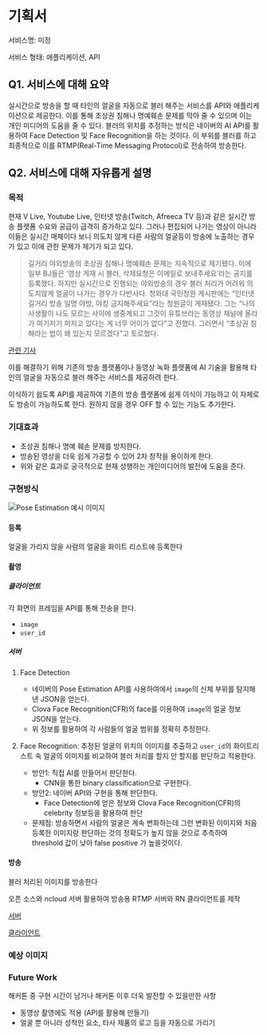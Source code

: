 # 기획서

서비스명: 미정

서비스 형태: 애플리케이션, API

## Q1. 서비스에 대해 요약

실시간으로 방송을 할 때 타인의 얼굴을 자동으로 블러 해주는 서비스를 API와 애플리케이션으로 제공한다. 이를 통해 초상권 침해나 명예훼손 문제를 막아 줄 수 있으며 이는 개인 미디어의 도움을 줄 수 있다. 블러의 위치를 추정하는 방식은 네이버의 AI API를 활용하여 Face Detection 및 Face Recognition을 하는 것이다. 이 부위를 블러를 하고 최종적으로 이를 RTMP(Real-Time Messaging Protocol)로 전송하여 방송한다.

## Q2. 서비스에 대해 자유롭게 설명

### 목적

현재 V Live, Youtube Live, 인터넷 방송(Twitch, Afreeca TV 등)과 같은 실시간 방송 플랫폼 수요와 공급이 급격히 증가하고 있다. 그러나 편집되어 나가는 영상이 아니라 이들은 실시간 매체이다 보니 의도치 않게 다른 사람의 얼굴등이 방송에 노출하는 경우가 있고 이에 관한 문제가 제기가 되고 있다.

> 길거리 야외방송의 초상권 침해나 명예훼손 문제는 지속적으로 제기됐다. 이에 일부 BJ들은 ‘영상 게재 시 블러, 삭제요청은 이메일로 보내주세요’라는 공지를 등록했다. 하지만 실시간으로 진행되는 야외방송의 경우 블러 처리가 어려워 의도치않게 얼굴이 나가는 경우가 다반사다.
> 청와대 국민청원 게시판에는 “인터넷 길거리 방송 일명 야방, 야킹 금지해주세요”라는 청원글이 게재됐다. 그는 “나의 사생활이 나도 모르는 사이에 생중계되고 그것이 유튜브라는 동영상 채널에 올라가 여기저기 퍼지고 있다는 게 너무 어이가 없다”고 전했다. 그러면서 “초상권 침해라는 법이 왜 있는지 모르겠다”고 토로했다.

[관련 기사](http://moneys.mt.co.kr/news/mwView.php?no=2019112616538075933&code=w1602&MRN)

이를 해결하기 위해 기존의 방송 플랫폼이나 동영상 녹화 플랫폼에 AI 기술을 활용해 타인의 얼굴을 자동으로 블러 해주는 서비스를 제공하려 한다.

이식하기 쉽도록 API를 제공하여 기존의 방송 플랫폼에 쉽게 이식이 가능하고 이 자체로도 방송이 가능하도록 한다. 원하지 않을 경우 OFF 할 수 있는 기능도 추가한다.

### 기대효과

- 초상권 침해나 명예 훼손 문제를 방지한다.
- 방송된 영상을 더욱 쉽게 가공할 수 있어 2차 창작을 용이하게 한다.
- 위와 같은 효과로 궁극적으로 현재 성행하는 개인미디어의 발전에 도움을 준다.


### 구현방식

![Pose Estimation 예시 이미지](https://xv-ncloud.pstatic.net/images/service/aiService/poseEsimation-1.xl.png)

#### 등록

얼굴을 가리지 않을 사람의 얼굴을 화이트 리스트에 등록한다

#### 촬영

##### 클라이언트

각 화면의 프레임을 API를 통해 전송을 한다.

- `image`
- `user_id`

##### 서버

1. Face Detection
   - 네이버의 Pose Estimation API를 사용하여에서 `image`의 신체 부위를 탐지해낸 JSON을 얻는다.
   - Clova Face Recognition(CFR)의 face를 이용하여 `image`의 얼굴 정보 JSON을 얻는다.
   - 위 정보를 활용하여 각 사람들의 얼굴 범위를 정확히 추정한다.

2. Face Recognition: 추정된 얼굴의 위치의 이미지를 추출하고 `user_id`의 화이트리스트 속 얼굴의 이미지를 비교하여 블러 처리를 할지 안 할지를 판단하고 적용한다.
   - 방안1: 직접 AI를 만들어서 판단한다.
     - CNN을 통한 binary classification으로 구현한다.
   - 방안2: 네이버 API와 구현을 통해 판단한다. 
     - Face Detection에 얻은 정보와 Clova Face Recognition(CFR)의 celebrity 정보등을 활용하여 판단
   - 문제점: 방송하면서 사람의 얼굴은 계속 변화하는데 그런 변화된 이미지와 처음 등록한 이미지랑 판단하는 것의 정확도가 높지 않을 것으로 추측하여 threshold 값이 낮아 false positive 가 높을것이다.

#### 방송

블러 처리된 이미지를 방송한다

오픈 소스와 ncloud 서버 활용하여 방송용 RTMP 서버와 RN 클라이언트를 제작

[서버](https://github.com/illuspas/Node-Media-Server)

[클라이언트](https://github.com/NodeMedia/react-native-nodemediaclient)

### 예상 이미지

### Future Work

해커톤 중 구현 시간이 남거나
해커톤 이후 더욱 발전할 수 있을만한 사항

- 동영상 촬영에도 적용 (API를 활용해 만들기)
- 얼굴 뿐 아니라 성적인 요소, 타사 제품의 로고 등을 자동으로 가리기
